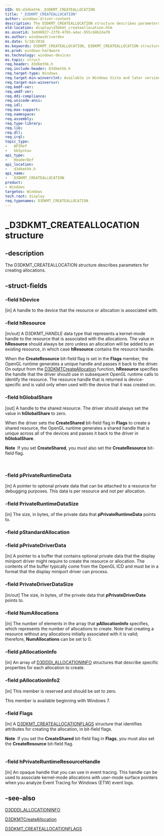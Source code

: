 ```yaml
---
UID: NS:d3dkmthk._D3DKMT_CREATEALLOCATION
title: "_D3DKMT_CREATEALLOCATION"
author: windows-driver-content
description: The D3DKMT_CREATEALLOCATION structure describes parameters for creating allocations.
old-location: display\d3dkmt_createallocation.htm
ms.assetid: 3e698027-23f8-4765-a4ac-955cd4b24a70
ms.author: windowsdriverdev
ms.date: 5/10/2018
ms.keywords: D3DKMT_CREATEALLOCATION, D3DKMT_CREATEALLOCATION structure [Display Devices], OpenGL_Structs_983d37f8-47ad-40ea-b3da-2a211e9f0967.xml, _D3DKMT_CREATEALLOCATION, d3dkmthk/D3DKMT_CREATEALLOCATION, display.d3dkmt_createallocation
ms.prod: windows-hardware
ms.technology: windows-devices
ms.topic: struct
req.header: d3dkmthk.h
req.include-header: D3dkmthk.h
req.target-type: Windows
req.target-min-winverclnt: Available in Windows Vista and later versions of the Windows operating systems.
req.target-min-winversvr: 
req.kmdf-ver: 
req.umdf-ver: 
req.ddi-compliance: 
req.unicode-ansi: 
req.idl: 
req.max-support: 
req.namespace: 
req.assembly: 
req.type-library: 
req.lib: 
req.dll: 
req.irql: 
topic_type:
-	APIRef
-	kbSyntax
api_type:
-	HeaderDef
api_location:
-	d3dkmthk.h
api_name:
-	D3DKMT_CREATEALLOCATION
product:
- Windows
targetos: Windows
tech.root: display
req.typenames: D3DKMT_CREATEALLOCATION
---
```


# _D3DKMT_CREATEALLOCATION structure


## -description


The D3DKMT_CREATEALLOCATION structure describes parameters for creating allocations.


## -struct-fields




### -field hDevice

[in] A handle to the device that the resource or allocation is associated with.


### -field hResource

[in/out] A D3DKMT_HANDLE data type that represents a kernel-mode handle to the resource that is associated with the allocations. The value in <b>hResource</b> should always be zero unless an allocation will be added to an existing resource, in which case <b>hResource</b> contains the resource handle. 

When the <b>CreateResource</b> bit-field flag is set in the <b>Flags</b> member, the OpenGL runtime generates a unique handle and passes it back to the driver. On output from the <a href="https://msdn.microsoft.com/library/windows/hardware/ff546807">D3DKMTCreateAllocation</a> function, <b>hResource</b> specifies the handle that the driver should use in subsequent OpenGL runtime calls to identify the resource. The resource handle that is returned is device-specific and is valid only when used with the device that it was created on.


### -field hGlobalShare

[out] A handle to the shared resource. The driver should always set the value in <b>hGlobalShare</b> to zero. 

When the driver sets the <b>CreateShared</b> bit-field flag in <b>Flags</b> to create a shared resource, the OpenGL runtime generates a shared handle that is unique across all of the devices and passes it back to the driver in <b>hGlobalShare</b>.<div class="alert"><b>Note</b>  If you set  <b>CreateShared</b>, you must also set the <b>CreateResource</b> bit-field flag.</div>
<div> </div>



### -field pPrivateRuntimeData

[in] A pointer to optional private data that can be attached to a resource for debugging purposes. This data is per resource and not per allocation.


### -field PrivateRuntimeDataSize

[in] The size, in bytes, of the private data that <b>pPrivateRuntimeData</b> points to.


### -field pStandardAllocation

 


### -field pPrivateDriverData

[in] A pointer to a buffer that contains optional private data that the display miniport driver might require to create the resource or allocation. The contents of the buffer typically come from the OpenGL ICD and must be in a format that the display miniport driver can process.


### -field PrivateDriverDataSize

[in/out] The size, in bytes, of the private data that <b>pPrivateDriverData</b> points to.


### -field NumAllocations

[in] The number of elements in the array that <b>pAllocationInfo</b> specifies, which represents the number of allocations to create. Note that creating a resource without any allocations initially associated with it is valid; therefore, <b>NumAllocations</b> can be set to 0.


### -field pAllocationInfo

[in] An array of <a href="https://msdn.microsoft.com/library/windows/hardware/ff544364">D3DDDI_ALLOCATIONINFO</a> structures that describe specific properties for each allocation to create.


### -field pAllocationInfo2

[in] This member is reserved and should be set to zero.

This member is available beginning with Windows 7.


### -field Flags

[in] A <a href="https://msdn.microsoft.com/library/windows/hardware/ff547802">D3DKMT_CREATEALLOCATIONFLAGS</a> structure that identifies  attributes for creating the allocation, in bit-field flags.

<div class="alert"><b>Note</b>  If  you set the <b>CreateShared</b> bit-field flag in <b>Flags</b>, you must also set the <b>CreateResource</b> bit-field flag.</div>
<div> </div>

### -field hPrivateRuntimeResourceHandle

[in] An opaque handle that you can use in event tracing. This handle can be used to associate kernel-mode allocations with user-mode surface pointers when you analyze Event Tracing for Windows (ETW) event logs.


## -see-also




<a href="https://msdn.microsoft.com/library/windows/hardware/ff544364">D3DDDI_ALLOCATIONINFO</a>



<a href="https://msdn.microsoft.com/library/windows/hardware/ff546807">D3DKMTCreateAllocation</a>



<a href="https://msdn.microsoft.com/library/windows/hardware/ff547802">D3DKMT_CREATEALLOCATIONFLAGS</a>
 

 

